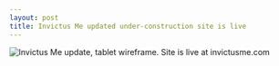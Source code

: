 ```yaml
---
layout: post
title: Invictus Me updated under-construction site is live
---
```

![Invictus Me update, tablet wireframe.  Site is live at invictusme.com](http://i1284.photobucket.com/albums/a564/ctb273/imagejpg1_zps34adc960.jpg)
